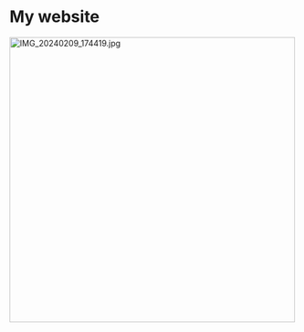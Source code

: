 <h1>My website </h1>
<img src="IMG_20240209_174419.jpg" width="500" height=500 alt= "IMG_20240209_174419.jpg" class="center">
